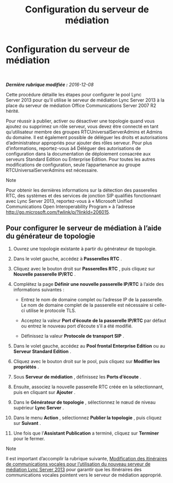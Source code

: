 ﻿---
title: Configuration du serveur de médiation
TOCTitle: Configuration du serveur de médiation
ms:assetid: 583236fd-33cd-4045-81df-baa58ed07779
ms:mtpsurl: https://technet.microsoft.com/fr-fr/library/JJ204913(v=OCS.15)
ms:contentKeyID: 49297245
ms.date: 12/10/2016
mtps_version: v=OCS.15
ms.translationtype: HT
---

# Configuration du serveur de médiation

 

_**Dernière rubrique modifiée :** 2016-12-08_

Cette procédure détaille les étapes pour configurer le pool Lync Server 2013 pour qu’il utilise le serveur de médiation Lync Server 2013 à la place du serveur de médiation Office Communications Server 2007 R2 hérité.

Pour réussir à publier, activer ou désactiver une topologie quand vous ajoutez ou supprimez un rôle serveur, vous devez être connecté en tant qu’utilisateur membre des groupes RTCUniversalServerAdmins et Admins du domaine. Il est également possible de déléguer les droits et autorisations d’administrateur appropriés pour ajouter des rôles serveur. Pour plus d’informations, reportez-vous à4 Déléguer des autorisations de configuration dans la documentation de déploiement consacrée aux serveurs Standard Edition ou Enterprise Edition. Pour toutes les autres modifications de configuration, seule l’appartenance au groupe RTCUniversalServerAdmins est nécessaire.

> [!NOTE]  
> Pour obtenir les dernières informations sur la détection des passerelles RTC, des systèmes et des services de jonction SIP qualifiés fonctionnant avec Lync Server 2013, reportez-vous à « Microsoft Unified Communications Open Interoperability Program » à l’adresse <a href="http://go.microsoft.com/fwlink/p/?linkid=206015">http://go.microsoft.com/fwlink/p/?linkId=206015</a>.

## Pour configurer le serveur de médiation à l’aide du générateur de topologie

1.  Ouvrez une topologie existante à partir du générateur de topologie.

2.  Dans le volet gauche, accédez à **Passerelles RTC** .

3.  Cliquez avec le bouton droit sur **Passerelles RTC** , puis cliquez sur **Nouvelle passerelle IP/RTC** .

4.  Complétez la page **Définir une nouvelle passerelle IP/RTC** à l’aide des informations suivantes :
    
      - Entrez le nom de domaine complet ou l’adresse IP de la passerelle. Le nom de domaine complet de la passerelle est nécessaire si celle-ci utilise le protocole TLS.
    
      - Acceptez la valeur **Port d’écoute de la passerelle IP/RTC** par défaut ou entrez le nouveau port d’écoute s’il a été modifié.
    
      - Définissez la valeur **Protocole de transport SIP** .

5.  Dans le volet gauche, accédez au **Pool frontal Enterprise Edition** ou au **Serveur Standard Edition** .

6.  Cliquez avec le bouton droit sur le pool, puis cliquez sur **Modifier les propriétés** .

7.  Sous **Serveur de médiation** , définissez les **Ports d’écoute** .

8.  Ensuite, associez la nouvelle passerelle RTC créée en la sélectionnant, puis en cliquant sur **Ajouter** .

9.  Dans le **Générateur de topologie** , sélectionnez le nœud de niveau supérieur **Lync Server** .

10. Dans le menu **Action** , sélectionnez **Publier la topologie** , puis cliquez sur **Suivant** .

11. Une fois que l’**Assistant Publication** a terminé, cliquez sur **Terminer** pour le fermer.

> [!NOTE]  
> Il est important d’accomplir la rubrique suivante, <a href="change-voice-routes-to-use-the-new-lync-server-2013-mediation-server.md">Modification des itinéraires de communications vocales pour l’utilisation du nouveau serveur de médiation Lync Server 2013</a> pour garantir que les itinéraires des communications vocales pointent vers le serveur de médiation approprié.

